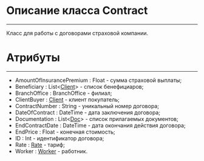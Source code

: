 # **Описание класса Contract**
***
Класс для работы с договорами страховой компании.
# Атрибуты
***
+ AmountOfInsurancePremium : Float - сумма страховой выплаты;
+ Beneficiary : List<[Client](https://github.com/prmxt/Insurance-company/blob/master/docs/Client.md)> - список бенефициаров;
+ BranchOffice : BranchOffice - филиал;
+ ClientBuyer : [Client](https://github.com/prmxt/Insurance-company/blob/master/docs/Client.md) - клиент покупатель;
+ ContractNumber : String - уникальный номер договора;
+ DateOfContract : DateTime - дата заключения договора;
+ Documentation : List<[Doc](https://github.com/prmxt/Insurance-company/blob/master/docs/Documentation.md)> - список прилагаемых документов;
+ EndContractDate : DateTime - дата окончания действия договора;
+ EndPrice : Float - конечная стоимость;
+ ID : Int - идентификатор договора;
+ Rate : [Rate](https://github.com/prmxt/Insurance-company/blob/master/docs/Rate.md) - тариф;
+ Worker : [Worker](https://github.com/prmxt/Insurance-company/blob/master/docs/Worker.md) - работник.
